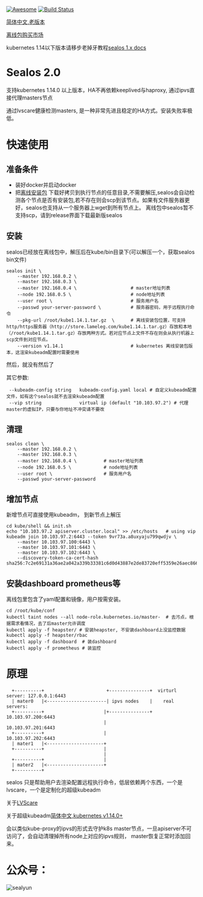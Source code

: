 [![Awesome](https://cdn.rawgit.com/sindresorhus/awesome/d7305f38d29fed78fa85652e3a63e154dd8e8829/media/badge.svg)](https://github.com/fanux/sealos)
[![Build Status](https://cloud.drone.io/api/badges/fanux/sealos/status.svg)](https://cloud.drone.io/fanux/sealos)

[简体中文,老版本](https://sealyun.com/post/sealos/)

[离线包购买市场](http://store.lameleg.com/)

kubernetes 1.14以下版本请移步老掉牙教程[sealos 1.x docs](https://github.com/fanux/sealos/tree/v1.14.0)

# Sealos 2.0
支持kubernetes 1.14.0 以上版本，HA不再依赖keeplived与haproxy, 通过ipvs直接代理masters节点

通过lvscare健康检测masters, 是一种非常先进且稳定的HA方式。安装失败率极低。

# 快速使用
## 准备条件
* 装好docker并启动docker
* 把[离线安装包](http://store.lameleg.com) 下载好拷贝到执行节点的任意目录,不需要解压,sealos会自动检测各个节点是否有安装包,若不存在则会scp到该节点。如果有文件服务器更好，sealos也支持从一个服务器上wget到所有节点上。 离线包中sealos暂不支持scp，请到release界面下载最新版sealos

## 安装
sealos已经放在离线包中，解压后在kube/bin目录下(可以解压一个，获取sealos bin文件)
```
sealos init \
    --master 192.168.0.2 \
    --master 192.168.0.3 \
    --master 192.168.0.4 \                    # master地址列表
    --node 192.168.0.5 \                      # node地址列表
    --user root \                             # 服务用户名
    --passwd your-server-password \           # 服务器密码，用于远程执行命令
    --pkg-url /root/kube1.14.1.tar.gz  \      # 离线安装包位置，可支持http/https服务器（http://store.lameleg.com/kube1.14.1.tar.gz）存放和本地（/root/kube1.14.1.tar.gz）存放两种方式。若对应节点上文件不存在则会从执行机器上scp文件到对应节点。
    --version v1.14.1                         # kubernetes 离线安装包版本，这渲染kubeadm配置时需要使用
```
然后，就没有然后了


其它参数:

```
 --kubeadm-config string   kubeadm-config.yaml local # 自定义kubeadm配置文件，如有这个sealos就不去渲染kubeadm配置
 --vip string              virtual ip (default "10.103.97.2") # 代理master的虚拟IP，只要与你地址不冲突请不要改
```


## 清理
```
sealos clean \
    --master 192.168.0.2 \
    --master 192.168.0.3 \
    --master 192.168.0.4 \          # master地址列表
    --node 192.168.0.5 \            # node地址列表
    --user root \                   # 服务用户名
    --passwd your-server-password
```

## 增加节点
新增节点可直接使用kubeadm， 到新节点上解压 
```
cd kube/shell && init.sh
echo "10.103.97.2 apiserver.cluster.local" >> /etc/hosts   # using vip
kubeadm join 10.103.97.2:6443 --token 9vr73a.a8uxyaju799qwdjv \
    --master 10.103.97.100:6443 \
    --master 10.103.97.101:6443 \
    --master 10.103.97.102:6443 \
    --discovery-token-ca-cert-hash sha256:7c2e69131a36ae2a042a339b33381c6d0d43887e2de83720eff5359e26aec866
```

## 安装dashboard prometheus等
离线包里包含了yaml配置和镜像，用户按需安装。
```
cd /root/kube/conf
kubectl taint nodes --all node-role.kubernetes.io/master-  # 去污点，根据需求看情况，去了后master允许调度
kubectl apply -f heapster/ # 安装heapster, 不安装dashboard上没监控数据
kubectl apply -f heapster/rbac 
kubectl apply -f dashboard  # 装dashboard
kubectl apply -f prometheus # 装监控
```

# 原理
```
  +----------+                       +---------------+  virturl server: 127.0.0.1:6443
  | mater0   |<----------------------| ipvs nodes    |    real servers:
  +----------+                      |+---------------+            10.103.97.200:6443
                                    |                             10.103.97.201:6443
  +----------+                      |                             10.103.97.202:6443
  | mater1   |<---------------------+
  +----------+                      |
                                    |
  +----------+                      |
  | mater2   |<---------------------+
  +----------+
```
sealos 只是帮助用户去渲染配置远程执行命令，低层依赖两个东西，一个是lvscare，一个是定制化的超级kubeadm

关于[LVScare](https://github.com/fanux/LVScare)

关于超级kubeadm[简体中文,kubernetes v1.14.0+](https://sealyun.com/post/super-kubeadm/)

会以类似kube-proxy的ipvs的形式去守护k8s master节点，一旦apiserver不可访问了，会自动清理掉所有node上对应的ipvs规则， master恢复正常时添加回来。

# 公众号：
![sealyun](https://sealyun.com/kubernetes-qrcode.jpg)
